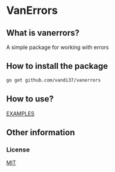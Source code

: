 # VanErrors

## What is vanerrors?

A simple package for working with errors

## How to install the package

```bash
go get github.com/vandi37/vanerrors
```

## How to use?

[EXAMPLES](example_test.go)

## Other information

### License

[MIT](LICENSE)
